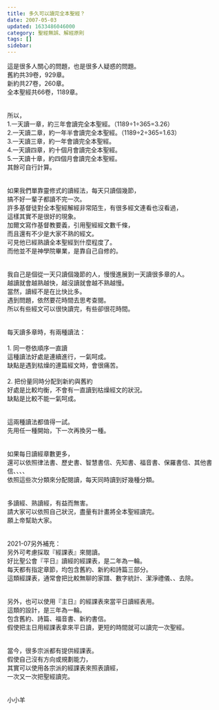 ```yaml
---
title: 多久可以讀完全本聖經？
date: 2007-05-03
updated: 1633486046000
category: 聖經無誤、解經原則
tags: []
sidebar: 
---
```


<div>這是很多人關心的問題，也是很多人疑惑的問題。</div>
<div>舊約共39卷，929章。</div>
<div>新約共27卷，260章。</div>
<div>全本聖經共66卷，1189章。</div>
<div> </div>
<div> </div>
<div>所以，</div>
<div>1.一天讀一章，約三年會讀完全本聖經。（1189÷1÷365=3.26）</div>
<div>2.一天讀二章，約一年半會讀完全本聖經。（1189÷2÷365=1.63）</div>
<div>3.一天讀三章，約一年會讀完全本聖經。</div>
<div>4.一天讀四章，約十個月會讀完全本聖經。</div>
<div>5.一天讀十章，約四個月會讀完全本聖經。</div>
<div>其餘可自行計算。</div>
<div> </div>
<div> </div>
<div>如果我們單靠靈修式的讀經法，每天只讀個幾節，</div>
<div>搞不好一輩子都讀不完一次。</div>
<div>許多基督徒對全本聖經解經非常陌生，有很多經文連看也沒看過，</div>
<div>這樣其實不是很好的現象。</div>
<div>加爾文寫作基督教要義，引用聖經經文數千條，</div>
<div>而且還有不少是大家不熟的經文。</div>
<div>可見他已經熟讀全本聖經到什麼程度了。</div>
<div>而他並不是神學院畢業，是靠自己自修的。</div>
<div> </div>
<div> </div>
<div>我自己是個從一天只讀個幾節的人，慢慢進展到一天讀很多章的人。</div>
<div>越讀就會越熟越快，越沒讀就會越不熟越慢。</div>
<div>當然，讀經不是在比快比多。</div>
<div>遇到問題，依然要花時間去思考查閱。</div>
<div>所以有些經文可以很快讀完，有些卻很花時間。</div>
<div> </div>
<div> </div>
<div>每天讀多章時，有兩種讀法：</div>
<div> </div>
<div>1.<span style="white-space:pre"> </span>同一卷依順序一直讀</div>
<div>這種讀法好處是連續進行，一氣呵成。</div>
<div>缺點是遇到枯燥的連篇經文時，會很痛苦。</div>
<div> </div>
<div>2.<span style="white-space:pre"> </span>把份量同時分配到新約與舊約</div>
<div>好處是比較均衡，不會有一直讀到枯燥經文的狀況。</div>
<div>缺點是比較不能一氣呵成。</div>
<div> </div>
<div> </div>
<div>這兩種讀法都值得一試。</div>
<div>先用任一種開始，下一次再換另一種。</div>
<div> </div>
<div> </div>
<div>如果每日讀經章數更多，</div>
<div>還可以依照律法書、歷史書、智慧書信、先知書、福音書、保羅書信、其他書信、、、、</div>
<div>依照這些次分類來分配閱讀，每天同時讀到好幾種分類。</div>
<div> </div>
<div> </div>
<div>多讀經、熟讀經，有益而無害。</div>
<div>請大家可以依照自己狀況，盡量有計畫將全本聖經讀完。</div>
<div>願上帝幫助大家。</div>
<div> </div>
<div> </div>
<div>2021-07另外補充：</div>
<div>另外可考慮採取『經課表』來閱讀。</div>
<div>好比聖公會『平日』讀經的經課表，是二年為一輪。</div>
<div>每天都有指定章節，均包含舊約、新約和詩篇三部分。</div>
<div>這類經課表，通常會把比較無聊的家譜、數字統計、潔淨禮儀、、去除。</div>
<div> </div>
<div> </div>
<div>另外，也可以使用『主日』的經課表來當平日讀經表用。</div>
<div>這類的設計，是三年為一輪。</div>
<div>包含舊約、詩篇、福音書、新約書信。</div>
<div>假使把主日用經課表拿來平日讀，更短的時間就可以讀完一次聖經。</div>
<div> </div>
<div> </div>
<div>當今，很多宗派都有提供經課表。</div>
<div>假使自己沒有方向或規劃能力，</div>
<div>其實可以使用各宗派的經課表來照表讀經，</div>
<div>一次又一次把聖經讀完。</div>
<div> </div>
<div> </div>
<div>小小羊</div>
